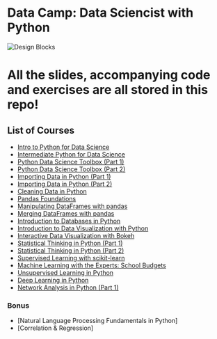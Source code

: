 # Data Camp: Data Sciencist with Python

![Design Blocks](https://images.unsplash.com/photo-1518364538800-6bae3c2ea0f2?ixlib=rb-0.3.5&ixid=eyJhcHBfaWQiOjEyMDd9&s=193d96d744872badcbbf5bdfc7b347f2&auto=format&fit=crop&w=1951&q=80)

# All the slides, accompanying code and exercises are all stored in this repo!

## List of Courses

  - [Intro to Python for Data Science](https://github.com/AmoDinho/datacamp-python-data-science-track/tree/master/Intro%20to%20Python%20for%20Data%20Science)
  - [Intermediate Python for Data Science](https://github.com/AmoDinho/datacamp-python-data-science-track/tree/master/Intermediate%20Python%20for%20Data%20Science)
  - [Python Data Science Toolbox (Part 1)](https://github.com/AmoDinho/datacamp-python-data-science-track/tree/master/Python%20Data%20Science%20Toolbox%20pt1)
  - [Python Data Science Toolbox (Part 2)](https://github.com/AmoDinho/datacamp-python-data-science-track/tree/master/Python%20Data%20Science%20Toolbox%20pt2)
  - [Importing Data in Python (Part 1)](https://github.com/AmoDinho/datacamp-python-data-science-track/tree/master/Importing%20Data%20in%20Python%20pt1)
  - [Importing Data in Python (Part 2)](https://github.com/AmoDinho/datacamp-python-data-science-track/tree/master/Importing%20Data%20in%20Python%20pt2)
  - [Cleaning Data in Python](https://github.com/AmoDinho/datacamp-python-data-science-track/tree/master/Cleaning%20Data%20in%20Python)
  - [Pandas Foundations](https://github.com/AmoDinho/datacamp-python-data-science-track/tree/master/Pandas%20Foundations)
  - [Manipulating DataFrames with pandas](https://github.com/AmoDinho/datacamp-python-data-science-track/tree/master/Manipulating%20DataFrames%20with%20pandas)
  - [Merging DataFrames with pandas](https://github.com/AmoDinho/datacamp-python-data-science-track/tree/master/Merging%20DataFrames%20with%20pandas)
  - [Introduction to Databases in Python](https://github.com/AmoDinho/datacamp-python-data-science-track/tree/master/Introduction%20to%20Databases%20in%20Python)
  - [Introduction to Data Visualization with Python](https://github.com/AmoDinho/datacamp-python-data-science-track/tree/master/Introduction%20to%20Data%20Visualizaion%20with%20Python)
  - [Interactive Data Visualization with Bokeh](https://github.com/AmoDinho/datacamp-python-data-science-track/tree/master/Interactive%20Data%20Visualization%20with%20Bokeh)
  - [Statistical Thinking in Python (Part 1)](https://github.com/AmoDinho/datacamp-python-data-science-track/tree/master/Statistical%20Thinking%20in%20Python%20(Part%201))
  - [Statistical Thinking in Python (Part 2)](https://github.com/AmoDinho/datacamp-python-data-science-track/tree/master/Statistical%20Thinking%20in%20Python%20(Part%202))
  - [Supervised Learning with scikit-learn](https://github.com/AmoDinho/datacamp-python-data-science-track/tree/master/Supervised%20Learning%20with%20scikit-learn)
  - [Machine Learning with the Experts: School Budgets](https://github.com/AmoDinho/datacamp-python-data-science-track/tree/master/Machine%20Learning%20with%20Experts-School%20Budgets)
  - [Unsupervised Learning in Python](https://github.com/AmoDinho/datacamp-python-data-science-track/tree/master/Unsupervised%20Learning%20in%20Python)
  - [Deep Learning in Python](https://github.com/AmoDinho/datacamp-python-data-science-track/tree/master/Deep%20Learning%20in%20Python)
  - [Network Analysis in Python (Part 1)](https://github.com/AmoDinho/datacamp-python-data-science-track/tree/master/Network%20Analysis%20in%20Python%20(Part%201))
  
  ### Bonus
  
  - [Natural Language Processing Fundamentals in Python]
  - [Correlation & Regression]
  
  

